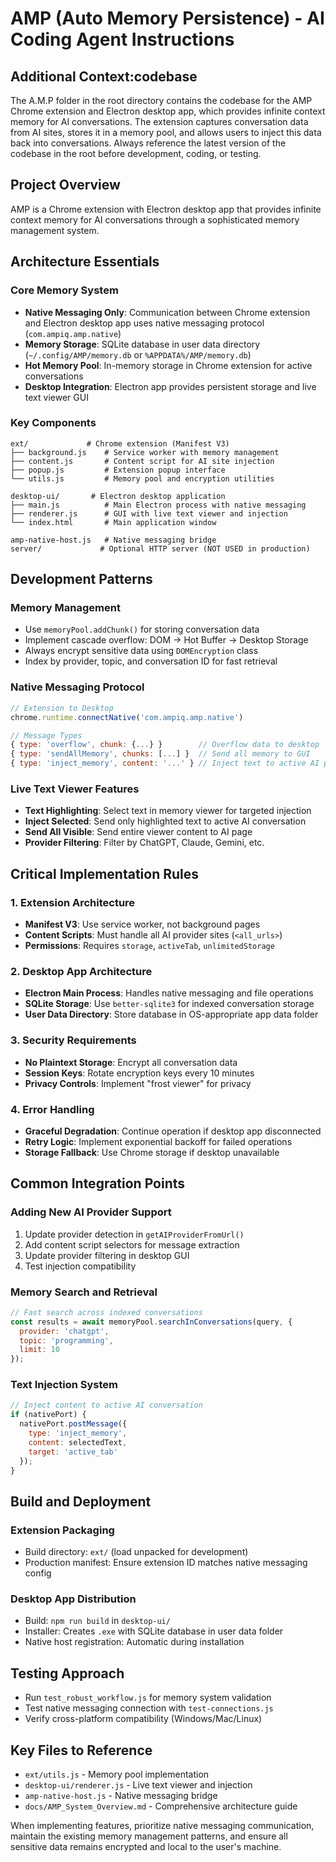 # AMP (Auto Memory Persistence) - AI Coding Agent Instructions

## Additional Context:codebase
The A.M.P folder in the root directory contains the codebase for the AMP Chrome extension and Electron desktop app, which provides infinite context memory for AI conversations. The extension captures conversation data from AI sites, stores it in a memory pool, and allows users to inject this data back into conversations. Always reference the latest version of the codebase in the root before development, coding, or testing.
## Project Overview
AMP is a Chrome extension with Electron desktop app that provides infinite context memory for AI conversations through a sophisticated memory management system.

## Architecture Essentials

### Core Memory System
- **Native Messaging Only**: Communication between Chrome extension and Electron desktop app uses native messaging protocol (`com.ampiq.amp.native`)
- **Memory Storage**: SQLite database in user data directory (`~/.config/AMP/memory.db` or `%APPDATA%/AMP/memory.db`)
- **Hot Memory Pool**: In-memory storage in Chrome extension for active conversations
- **Desktop Integration**: Electron app provides persistent storage and live text viewer GUI

### Key Components
```
ext/             # Chrome extension (Manifest V3)
├── background.js    # Service worker with memory management
├── content.js       # Content script for AI site injection
├── popup.js         # Extension popup interface
└── utils.js         # Memory pool and encryption utilities

desktop-ui/       # Electron desktop application
├── main.js          # Main Electron process with native messaging
├── renderer.js      # GUI with live text viewer and injection
└── index.html       # Main application window

amp-native-host.js   # Native messaging bridge
server/             # Optional HTTP server (NOT USED in production)
```

## Development Patterns

### Memory Management
- Use `memoryPool.addChunk()` for storing conversation data
- Implement cascade overflow: DOM → Hot Buffer → Desktop Storage
- Always encrypt sensitive data using `DOMEncryption` class
- Index by provider, topic, and conversation ID for fast retrieval

### Native Messaging Protocol
```javascript
// Extension to Desktop
chrome.runtime.connectNative('com.ampiq.amp.native')

// Message Types
{ type: 'overflow', chunk: {...} }        // Overflow data to desktop
{ type: 'sendAllMemory', chunks: [...] }  // Send all memory to GUI
{ type: 'inject_memory', content: '...' } // Inject text to active AI page
```

### Live Text Viewer Features
- **Text Highlighting**: Select text in memory viewer for targeted injection
- **Inject Selected**: Send only highlighted text to active AI conversation
- **Send All Visible**: Send entire viewer content to AI page
- **Provider Filtering**: Filter by ChatGPT, Claude, Gemini, etc.

## Critical Implementation Rules

### 1. Extension Architecture
- **Manifest V3**: Use service worker, not background pages
- **Content Scripts**: Must handle all AI provider sites (`<all_urls>`)
- **Permissions**: Requires `storage`, `activeTab`, `unlimitedStorage`

### 2. Desktop App Architecture
- **Electron Main Process**: Handles native messaging and file operations
- **SQLite Storage**: Use `better-sqlite3` for indexed conversation storage
- **User Data Directory**: Store database in OS-appropriate app data folder

### 3. Security Requirements
- **No Plaintext Storage**: Encrypt all conversation data
- **Session Keys**: Rotate encryption keys every 10 minutes
- **Privacy Controls**: Implement "frost viewer" for privacy

### 4. Error Handling
- **Graceful Degradation**: Continue operation if desktop app disconnected
- **Retry Logic**: Implement exponential backoff for failed operations
- **Storage Fallback**: Use Chrome storage if desktop unavailable

## Common Integration Points

### Adding New AI Provider Support
1. Update provider detection in `getAIProviderFromUrl()`
2. Add content script selectors for message extraction
3. Update provider filtering in desktop GUI
4. Test injection compatibility

### Memory Search and Retrieval
```javascript
// Fast search across indexed conversations
const results = await memoryPool.searchInConversations(query, {
  provider: 'chatgpt',
  topic: 'programming',
  limit: 10
});
```

### Text Injection System
```javascript
// Inject content to active AI conversation
if (nativePort) {
  nativePort.postMessage({
    type: 'inject_memory',
    content: selectedText,
    target: 'active_tab'
  });
}
```

## Build and Deployment

### Extension Packaging
- Build directory: `ext/` (load unpacked for development)
- Production manifest: Ensure extension ID matches native messaging config

### Desktop App Distribution
- Build: `npm run build` in `desktop-ui/`
- Installer: Creates `.exe` with SQLite database in user data folder
- Native host registration: Automatic during installation

## Testing Approach
- Run `test_robust_workflow.js` for memory system validation
- Test native messaging connection with `test-connections.js`
- Verify cross-platform compatibility (Windows/Mac/Linux)

## Key Files to Reference
- `ext/utils.js` - Memory pool implementation
- `desktop-ui/renderer.js` - Live text viewer and injection
- `amp-native-host.js` - Native messaging bridge
- `docs/AMP_System_Overview.md` - Comprehensive architecture guide

When implementing features, prioritize native messaging communication, maintain the existing memory management patterns, and ensure all sensitive data remains encrypted and local to the user's machine.
